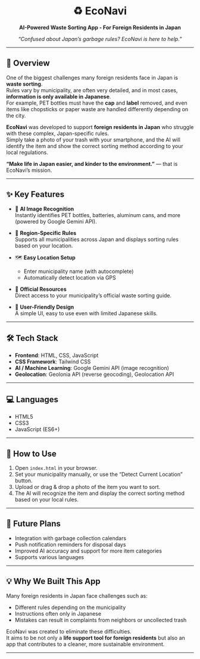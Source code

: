 <div align="center">

# ♻️ EcoNavi  
**AI-Powered Waste Sorting App - For Foreign Residents in Japan**

<i>“Confused about Japan’s garbage rules? EcoNavi is here to help.”</i>  

</div>

---

## 📖 Overview

One of the biggest challenges many foreign residents face in Japan is **waste sorting**.  
Rules vary by municipality, are often very detailed, and in most cases, **information is only available in Japanese**.  
For example, PET bottles must have the **cap** and **label** removed, and even items like chopsticks or paper waste are handled differently depending on the city.  

**EcoNavi** was developed to support **foreign residents in Japan** who struggle with these complex, Japan-specific rules.  
Simply take a photo of your trash with your smartphone, and the AI will identify the item and show the correct sorting method according to your local regulations.  

**“Make life in Japan easier, and kinder to the environment.”** — that is EcoNavi’s mission.  

---

## ✨ Key Features

- 🤖 **AI Image Recognition**  
  Instantly identifies PET bottles, batteries, aluminum cans, and more (powered by Google Gemini API).  

- 📍 **Region-Specific Rules**  
  Supports all municipalities across Japan and displays sorting rules based on your location.  

- 🗺️ **Easy Location Setup**  
  - Enter municipality name (with autocomplete)  
  - Automatically detect location via GPS  

- 🔗 **Official Resources**  
  Direct access to your municipality’s official waste sorting guide.  

- 📱 **User-Friendly Design**  
  A simple UI, easy to use even with limited Japanese skills.  

---

## 🛠️ Tech Stack

- **Frontend**: HTML, CSS, JavaScript  
- **CSS Framework**: Tailwind CSS  
- **AI / Machine Learning**: Google Gemini API (image recognition)  
- **Geolocation**: Geolonia API (reverse geocoding), Geolocation API  

---

## 💻 Languages

- HTML5  
- CSS3  
- JavaScript (ES6+)  

---

## 🚀 How to Use

1. Open `index.html` in your browser.  
2. Set your municipality manually, or use the “Detect Current Location” button.  
3. Upload or drag & drop a photo of the item you want to sort.  
4. The AI will recognize the item and display the correct sorting method based on your local rules.  

---

## 🌱 Future Plans

- Integration with garbage collection calendars  
- Push notification reminders for disposal days  
- Improved AI accuracy and support for more item categories
- Supports various languages 

---

## 💡 Why We Built This App

Many foreign residents in Japan face challenges such as:  
- Different rules depending on the municipality  
- Instructions often only in Japanese  
- Mistakes can result in complaints from neighbors or uncollected trash  

EcoNavi was created to eliminate these difficulties.  
It aims to be not only a **life support tool for foreign residents** but also an app that contributes to a cleaner, more sustainable environment.  

---
